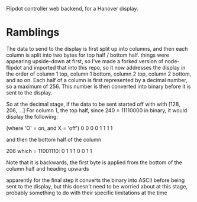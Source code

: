 Flipdot controller web backend, for a Hanover display.

# Ramblings

The data to send to the display is first split up into columns, and then each column is split into two bytes for top half / bottom half.
things were appearing upside-down at first, so I've made a forked version of node-flipdot and imported that into this repo, so it now addresses the display in the order of column 1 top, column 1 bottom, column 2 top, column 2 bottom, and so on.
Each half of a column is first represented by a decimal number, so a maximum of 256.
This number is then converted into binary before it is sent to the display.

So at the decimal stage, if the data to be sent started off with with [128, 206, ...]
For column 1, the top half, since 240 = 11110000 in binary, it would display the following:

(where 'O' = on, and X = 'off')
0
0
0
0
1
1
1
1

and then the bottom half of the column

206 which = 11001110:
0
1
1
1
0
0
1
1

Note that it is backwards, the first byte is applied from the bottom of the column half and heading upwards

apparently for the final step it converts the binary into ASCII before being sent to the display,
but this doesn't need to be worried about at this stage, probably something to do with their specific limitations at the time
